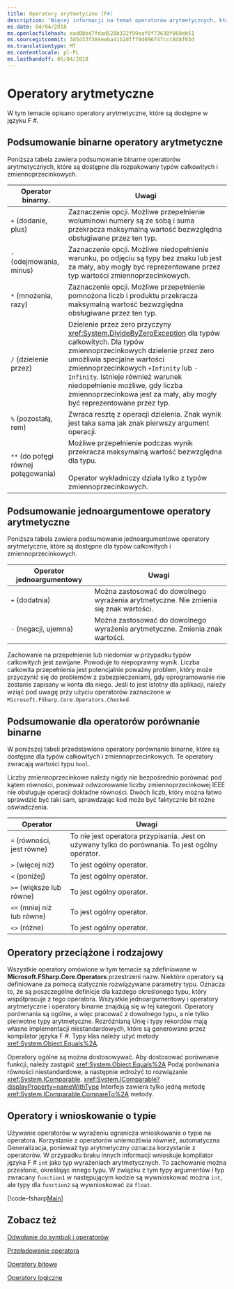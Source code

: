 ```yaml
---
title: Operatory arytmetyczne (F#)
description: 'Więcej informacji na temat operatorów arytmetycznych, które są dostępne w języku programowania w języku F #.'
ms.date: 04/04/2018
ms.openlocfilehash: ead0bbd7fdad528b322f99eaf0f73638f060eb51
ms.sourcegitcommit: 3d5d33f384eeba41b2dff79d096f47ccc8d8f03d
ms.translationtype: MT
ms.contentlocale: pl-PL
ms.lasthandoff: 05/04/2018
---
```

# <a name="arithmetic-operators"></a>Operatory arytmetyczne

W tym temacie opisano operatory arytmetyczne, które są dostępne w języku F #.

## <a name="summary-of-binary-arithmetic-operators"></a>Podsumowanie binarne operatory arytmetyczne
Poniższa tabela zawiera podsumowanie binarne operatorów arytmetycznych, które są dostępne dla rozpakowany typów całkowitych i zmiennoprzecinkowych.

|Operator binarny.|Uwagi|
|---------------|-----|
|`+` (dodanie, plus)|Zaznaczenie opcji. Możliwe przepełnienie woluminowi numery są ze sobą i suma przekracza maksymalną wartość bezwzględna obsługiwane przez ten typ.|
|`-` (odejmowania, minus)|Zaznaczenie opcji. Możliwe niedopełnienie warunku, po odjęciu są typy bez znaku lub jest za mały, aby mogły być reprezentowane przez typ wartości zmiennoprzecinkowych.|
|`*` (mnożenia, razy)|Zaznaczenie opcji. Możliwe przepełnienie pomnożona liczb i produktu przekracza maksymalną wartość bezwzględna obsługiwane przez ten typ.|
|`/` (dzielenie przez)|Dzielenie przez zero przyczyny <xref:System.DivideByZeroException> dla typów całkowitych. Dla typów zmiennoprzecinkowych dzielenie przez zero umożliwia specjalne wartości zmiennoprzecinkowych `+Infinity` lub `-Infinity`. Istnieje również warunek niedopełnienie możliwe, gdy liczba zmiennoprzecinkowa jest za mały, aby mogły być reprezentowane przez typ.|
|`%` (pozostałą, rem)|Zwraca resztę z operacji dzielenia. Znak wynik jest taka sama jak znak pierwszy argument operacji.|
|`**` (do potęgi równej potęgowania)|Możliwe przepełnienie podczas wynik przekracza maksymalną wartość bezwzględna dla typu.<br /><br />Operator wykładniczy działa tylko z typów zmiennoprzecinkowych.|

## <a name="summary-of-unary-arithmetic-operators"></a>Podsumowanie jednoargumentowe operatory arytmetyczne
Poniższa tabela zawiera podsumowanie jednoargumentowe operatory arytmetyczne, które są dostępne dla typów całkowitych i zmiennoprzecinkowych.


|Operator jednoargumentowy|Uwagi|
|--------------|-----|
|`+` (dodatnia)|Można zastosować do dowolnego wyrażenia arytmetyczne. Nie zmienia się znak wartości.|
|`-` (negacji, ujemna)|Można zastosować do dowolnego wyrażenia arytmetyczne. Zmienia znak wartości.|
Zachowanie na przepełnienie lub niedomiar w przypadku typów całkowitych jest zawijane. Powoduje to niepoprawny wynik. Liczba całkowita przepełnienia jest potencjalnie poważny problem, który może przyczynić się do problemów z zabezpieczeniami, gdy oprogramowanie nie zostanie zapisany w konta dla niego. Jeśli to jest istotny dla aplikacji, należy wziąć pod uwagę przy użyciu operatorów zaznaczone w `Microsoft.FSharp.Core.Operators.Checked`.


## <a name="summary-of-binary-comparison-operators"></a>Podsumowanie dla operatorów porównanie binarne
W poniższej tabeli przedstawiono operatory porównanie binarne, które są dostępne dla typów całkowitych i zmiennoprzecinkowych. Te operatory zwracają wartości typu `bool`.

Liczby zmiennoprzecinkowe należy nigdy nie bezpośrednio porównać pod kątem równości, ponieważ odwzorowanie liczby zmiennoprzecinkowej IEEE nie obsługuje operacji dokładne równości. Dwóch liczb, który można łatwo sprawdzić być taki sam, sprawdzając kod może być faktycznie bit różne oświadczenia.



|Operator|Uwagi|
|--------|-----|
|`=` (równości, jest równe)|To nie jest operatora przypisania. Jest on używany tylko do porównania. To jest ogólny operator.|
|`>` (więcej niż)|To jest ogólny operator.|
|`<` (poniżej)|To jest ogólny operator.|
|`>=` (większe lub równe)|To jest ogólny operator.|
|`<=` (mniej niż lub równe)|To jest ogólny operator.|
|`<>` (różne)|To jest ogólny operator.|

## <a name="overloaded-and-generic-operators"></a>Operatory przeciążone i rodzajowy
Wszystkie operatory omówione w tym temacie są zdefiniowane w **Microsoft.FSharp.Core.Operators** przestrzeni nazw. Niektóre operatory są definiowane za pomocą statycznie rozwiązywane parametry typu. Oznacza to, że są poszczególne definicje dla każdego określonego typu, który współpracuje z tego operatora. Wszystkie jednoargumentowy i operatory arytmetyczne i operatory binarne znajdują się w tej kategorii. Operatory porównania są ogólne, a więc pracować z dowolnego typu, a nie tylko pierwotne typy arytmetyczne. Rozróżnianą Unię i typy rekordów mają własne implementacji niestandardowych, które są generowane przez kompilator języka F #. Typy klas należy użyć metody <xref:System.Object.Equals%2A>.

Operatory ogólne są można dostosowywać. Aby dostosować porównanie funkcji, należy zastąpić <xref:System.Object.Equals%2A> Podaj porównania równości niestandardowe, a następnie wdrożyć to rozwiązanie <xref:System.IComparable>. <xref:System.IComparable?displayProperty=nameWithType> Interfejs zawiera tylko jedną metodę <xref:System.IComparable.CompareTo%2A> metody.


## <a name="operators-and-type-inference"></a>Operatory i wnioskowanie o typie
Używanie operatorów w wyrażeniu ogranicza wnioskowanie o typie na operatora. Korzystanie z operatorów uniemożliwia również, automatyczna Generalizacja, ponieważ typ arytmetyczny oznacza korzystanie z operatorów. W przypadku braku innych informacji wnioskuje kompilator języka F # `int` jako typ wyrażeniach arytmetycznych. To zachowanie można przesłonić, określając innego typu. W związku z tym typy argumentów i typ zwracany `function1` w następującym kodzie są wywnioskować można `int`, ale typy dla `function2` są wywnioskować za `float`.

[!code-fsharp[Main](../../../../samples/snippets/fsharp/lang-ref-1/snippet3501.fs)]
    
## <a name="see-also"></a>Zobacz też
[Odwołanie do symboli i operatorów](index.md)

[Przeładowanie operatora](../operator-overloading.md)

[Operatory bitowe](bitwise-operators.md)

[Operatory logiczne](boolean-operators.md)
